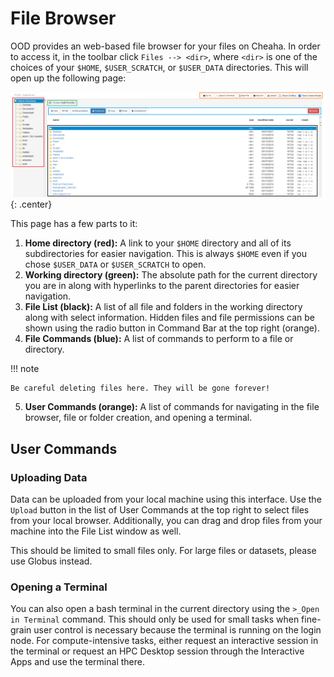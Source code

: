 # File Browser

OOD provides an web-based file browser for your files on Cheaha. In order to access it, in the toolbar click `Files --> <dir>`, where `<dir>` is one of the choices of your `$HOME`, `$USER_SCRATCH`, or `$USER_DATA` directories. This will open up the following page:

![image](images/file_browser.png){: .center}

This page has a few parts to it:

1. **Home directory (red):** A link to your `$HOME` directory and all of its subdirectories for easier navigation. This is always `$HOME` even if you chose `$USER_DATA` or `$USER_SCRATCH` to open.
2. **Working directory (green):** The absolute path for the current directory you are in along with hyperlinks to the parent directories for easier navigation.
3. **File List (black):** A list of all file and folders in the working directory along with select information. Hidden files and file permissions can be shown using the radio button in Command Bar at the top right (orange).
4. **File Commands (blue):** A list of commands to perform to a file or directory.

!!! note

    Be careful deleting files here. They will be gone forever!

5. **User Commands (orange):** A list of commands for navigating in the file browser, file or folder creation, and opening a terminal.

## User Commands

### Uploading Data

Data can be uploaded from your local machine using this interface. Use the `Upload` button in the list of User Commands at the top right to select files from your local browser. Additionally, you can drag and drop files from your machine into the File List window as well.

This should be limited to small files only. For large files or datasets, please use Globus instead.

### Opening a Terminal

You can also open a bash terminal in the current directory using the `>_Open in Terminal` command. This should only be used for small tasks when fine-grain user control is necessary because the terminal is running on the login node. For compute-intensive tasks, either request an interactive session in the terminal or request an HPC Desktop session through the Interactive Apps and use the terminal there.
